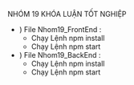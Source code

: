 NHÓM 19 KHÓA LUẬN TỐT NGHIỆP
* ) File Nhom19_FrontEnd : 
  - Chạy Lệnh npm install
  - Chạy Lệnh npm start
* ) File Nhom19_BackEnd :
  - Chạy Lệnh npm install
  - Chạy Lệnh npm start
